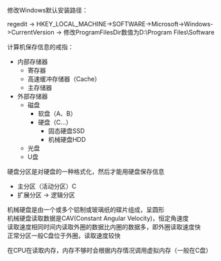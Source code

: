 修改Windows默认安装路径：

regedit -> HKEY_LOCAL_MACHINE->SOFTWARE->Microsoft->Windows->CurrentVersion -> 修改ProgramFilesDir数值为D:\Program Files\Software



计算机保存信息的戒指：

+ 内部存储器
    - 寄存器
    - 高速缓冲存储器（Cache）
    - 主存储器
+ 外部存储器
    + 磁盘
        - 软盘（A、B）
        - 硬盘（C...）
            + 固态硬盘SSD
            + 机械硬盘HDD
    + 光盘
    + U盘

硬盘分区是对硬盘的一种格式化，然后才能用硬盘保存信息
+ 主分区（活动分区）C
+ 扩展分区 -> 逻辑分区

机械硬盘是由一个或多个铝制或玻璃纸的碟片组成，呈圆形  
机械硬盘读取数据是CAV(Constant Angular Velocity)，恒定角速度  
读取速度相同时间内读取外圈的数据比内圈的数据多，即外圈读取速度快  
正常分区一般C盘位于外圈，读取速度较快

在CPU在读取内存，内存不够时会根据内存情况调用虚拟内存（一般在C盘）